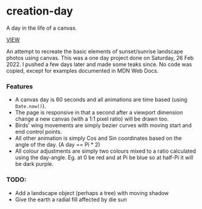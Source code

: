# creation-day

A day in the life of a canvas.

[VIEW](https://gwest7.github.io/creation-day/)

An attempt to recreate the basic elements of sunset/sunrise landscape photos using canvas. This was a one day project done on Saturday, 26 Feb 2022. I pushed a few days later and made some teaks since. No code was copied, except for examples documented in MDN Web Docs.

### Features
* A canvas day is 60 seconds and all animations are time based (using `Date.now()`).
* The page is responsive in that a second after a viewport dimension change a new canvas (with a 1:1 pixel ratio) will be drawn too.
* Birds' wing movements are simply bezier curves with moving start and end control points.
* All other animation is simply Cos and Sin coordinates based on the angle of the day. (A day == Pi * 2)
* All colour adjustments are simply two colours mixed to a ratio calculated using the day-angle. Eg. at 0 be red and at Pi be blue so at half-Pi it will be dark purple.

### TODO:
* Add a landscape object (perhaps a tree) with moving shadow
* Give the earth a radial fill affected by die sun

